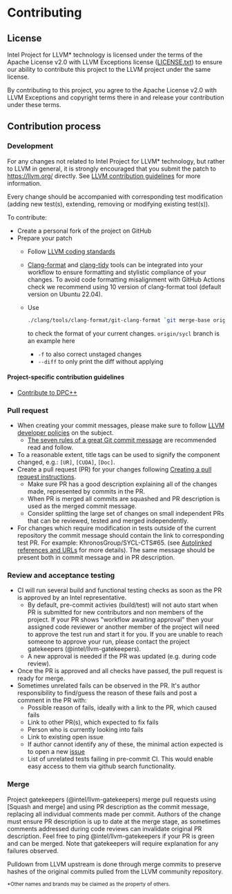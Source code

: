 # Contributing

## License

Intel Project for LLVM\* technology is licensed under the terms of the Apache
License v2.0 with LLVM Exceptions license ([LICENSE.txt](llvm/LICENSE.TXT)) to
ensure our ability to contribute this project to the LLVM project under the
same license.

By contributing to this project, you agree to the Apache License v2.0 with LLVM
Exceptions and copyright terms there in and release your contribution under
these terms.

## Contribution process

### Development

For any changes not related to Intel Project for LLVM\* technology, but rather
to LLVM in general, it is strongly encouraged that you submit the patch to
https://llvm.org/ directly.  See
[LLVM contribution guidelines](https://llvm.org/docs/Contributing.html) for
more information.

Every change should be accompanied with corresponding test modification (adding
new test(s), extending, removing or modifying existing test(s)).

To contribute:

- Create a personal fork of the project on GitHub
- Prepare your patch
  - Follow [LLVM coding standards](https://llvm.org/docs/CodingStandards.html)
  - [Clang-format](https://clang.llvm.org/docs/ClangFormat.html) and
    [clang-tidy](https://clang.llvm.org/extra/clang-tidy/) tools can be
    integrated into your workflow to ensure formatting and stylistic
    compliance of your changes. To avoid code formatting misalignment with
    GitHub Actions check we recommend using 10 version of clang-format tool
    (default version on Ubuntu 22.04).
  - Use

    ```bash
    ./clang/tools/clang-format/git-clang-format `git merge-base origin/sycl HEAD`
    ```

    to check the format of your current changes. `origin/sycl` branch is an
    example here
    - `-f` to also correct unstaged changes
    - `--diff` to only print the diff without applying

#### Project-specific contribution guidelines

- [Contribute to DPC++](/../sycl/sycl/doc/developer/ContributeToDPCPP.md)

### Pull request

- When creating your commit messages, please make sure to follow
  [LLVM developer policies](
  https://llvm.org/docs/DeveloperPolicy.html#commit-messages) on the subject.
  - [The seven rules of a great Git commit message](https://cbea.ms/git-commit)
    are recommended read and follow.
- To a reasonable extent, title tags can be used to signify the component
  changed, e.g.: `[UR]`, `[CUDA]`, `[Doc]`.
- Create a pull request (PR) for your changes following
  [Creating a pull request instructions](https://help.github.com/articles/creating-a-pull-request/).
  - Make sure PR has a good description explaining all of the changes made,
    represented by commits in the PR.
  - When PR is merged all commits are squashed and PR description is used as
    the merged commit message.
  - Consider splitting the large set of changes on small independent PRs that
    can be reviewed, tested and merged independently.
- For changes which require modification in tests outside of the current repository
  the commit message should contain the link to corresponding test PR.
  For example: KhronosGroup/SYCL-CTS#65. (see
  [Autolinked references and URLs](https://docs.github.com/en/get-started/writing-on-github/working-with-advanced-formatting/autolinked-references-and-urls)
  for more details). The same message should be present both in commit
  message and in PR description.

### Review and acceptance testing

- CI will run several build and functional testing checks as soon as the PR is
approved by an Intel representative.
  - By default, pre-commit activies (build/test) will not auto start when PR
    is submitted for new contributors and non members of the project. If your
    PR shows "workflow awaiting approval" then your assigned code reviewer or 
    another member of the project will need to approve the test run and start
    it for you. If you are unable to reach someone to approve your run, please
    contact the project gatekeepers (@intel/llvm-gatekeepers).  
  - A new approval is needed if the PR was updated (e.g. during code review).
- Once the PR is approved and all checks have passed, the pull request is
ready for merge.
- Sometimes unrelated fails can be observed in the PR. It's author
responsibility to find/guess the reason of these fails and post a comment in
the PR with:
  - Possible reason of fails, ideally with a link to the PR, which caused fails
  - Link to other PR(s), which expected to fix fails
  - Person who is currently looking into fails
  - Link to existing open issue
  - If author cannot identify any of these, the minimal action expected is to
    open a new [issue](/../../issues)
  - List of unrelated tests failing in pre-commit CI. This would enable easy
    access to them via github search functionality.

### Merge

Project gatekeepers (@intel/llvm-gatekeepers) merge pull requests using [Squash
and merge] and using PR description as the commit message, replacing all
individual comments made per commit. Authors of the change must ensure PR
description is up to date at the merge stage, as sometimes comments addressed
during code reviews can invalidate original PR description. Feel free to ping
@intel/llvm-gatekeepers if your PR is green and can be merged. Note that
gatekeepers will require explanation for any failures observed.

Pulldown from LLVM upstream is done through merge commits to preserve hashes of
the original commits pulled from the LLVM community repository.

<sub>\*Other names and brands may be claimed as the property of others.</sub>
